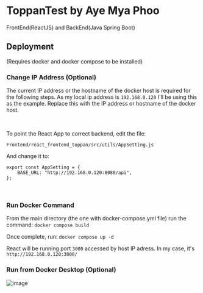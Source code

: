 # ToppanTest by Aye Mya Phoo

FrontEnd(ReactJS) and BackEnd(Java Spring Boot)

## Deployment
(Requires docker and docker compose to be installed)

### Change IP Address (Optional)

The current IP address or the hostname of the docker host is required for the following steps. 
As my local ip address is `192.168.0.120` I'll be using this as the example. Replace this with the IP address or hostname of the docker host.

<p>&nbsp;</p>

To point the React App to correct backend, edit the file: 
```
Frontend/react_frontend_toppan/src/utils/AppSetting.js
```

And change it to:
```
export const AppSetting = {
    BASE_URL: "http://192.168.0.120:8080/api",
};
```

<p>&nbsp;</p>

### Run Docker Command

From the main directory (the one with docker-compose.yml file) run the command:
```docker compose build```

Once complete, run:
```docker compose up -d```

React will be running port `3000` accessed by host IP adress. In my case, it's `http://192.168.0.120:3000/`

### Run from Docker Desktop (Optional)

![image](https://user-images.githubusercontent.com/100519215/230719810-f4ec4fbc-94a5-4089-a1a9-0b10291560da.png)


